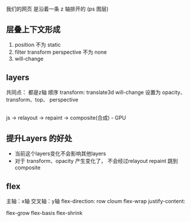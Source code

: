 ## 
我们的网页 是沿着一条 z 轴排开的 (ps 图层)

## 层叠上下文形成
1. position 不为 static
2. filter transform perspective 不为 none
3. will-change

## layers
共同点： 都是z轴 顺序
 transform: translate3d
 will-change 设置为 opacity、transform、top、
 perspective

## 
js -> relayout -> repaint -> composite(合成) - GPU

## 提升Layers 的好处
- 当前这个layers变化不会影响其他layers
- 对于 transform、opacity 产生变化了， 不会经过relayout repaint 跳到composite

## flex
主轴：x轴
交叉轴：y轴
flex-direction: row cloum
flex-wrap
justify-content:

flex-grow
flex-basis
flex-shrink
